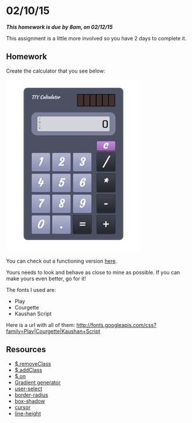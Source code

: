 # 02/10/15

___This homework is due by 8am, on 02/12/15___

This assignment is a little more involved so you have 2 days to complete it.

## Homework

Create the calculator that you see below:

![](./_meta/screenshot.png)

You can check out a functioning version [here](http://s.codepen.io/jisaacks/debug/gbXvre).

Yours needs to look and behave as close to mine as possible. If you can make yours even better, go for it!

The fonts I used are:

  * Play
  * Courgette
  * Kaushan Script

Here is a url with all of them: http://fonts.googleapis.com/css?family=Play|Courgette|Kaushan+Script

## Resources

* [$.removeClass](http://api.jquery.com/addclass/)
* [$.addClass](http://api.jquery.com/removeclass/)
* [$.on](http://api.jquery.com/on/)
* [Gradient generator](http://www.colorzilla.com/gradient-editor/)
* [user-select](https://developer.mozilla.org/en-US/docs/Web/CSS/user-select)
* [border-radius](https://developer.mozilla.org/en-US/docs/Web/CSS/border-radius)
* [box-shadow](https://developer.mozilla.org/en-US/docs/Web/CSS/box-shadow)
* [cursor](https://developer.mozilla.org/en-US/docs/Web/CSS/cursor)
* [line-height](https://developer.mozilla.org/en-US/docs/Web/CSS/line-height)

